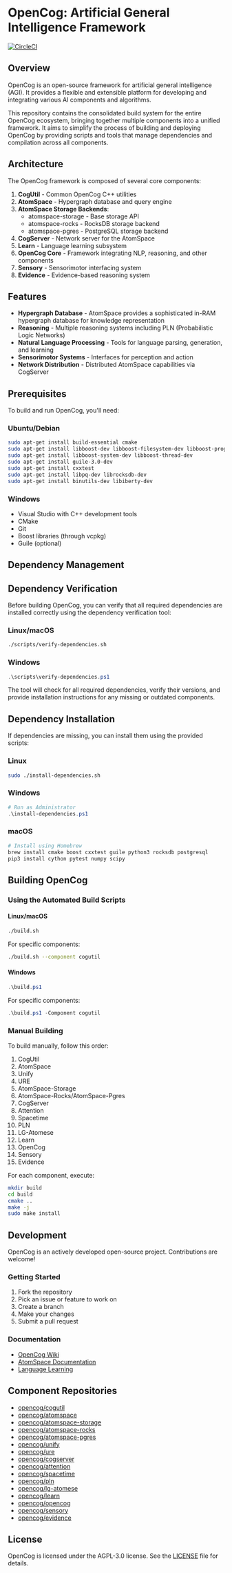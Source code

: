 # OpenCog: Artificial General Intelligence Framework

[![CircleCI](https://circleci.com/gh/opencog/opencog.svg?style=svg)](https://circleci.com/gh/opencog/opencog)

## Overview

OpenCog is an open-source framework for artificial general intelligence (AGI). It provides a flexible and extensible platform for developing and integrating various AI components and algorithms.

This repository contains the consolidated build system for the entire OpenCog ecosystem, bringing together multiple components into a unified framework. It aims to simplify the process of building and deploying OpenCog by providing scripts and tools that manage dependencies and compilation across all components.

## Architecture

The OpenCog framework is composed of several core components:

1. **CogUtil** - Common OpenCog C++ utilities
2. **AtomSpace** - Hypergraph database and query engine
3. **AtomSpace Storage Backends**:
   - atomspace-storage - Base storage API
   - atomspace-rocks - RocksDB storage backend
   - atomspace-pgres - PostgreSQL storage backend
4. **CogServer** - Network server for the AtomSpace
5. **Learn** - Language learning subsystem
6. **OpenCog Core** - Framework integrating NLP, reasoning, and other components
7. **Sensory** - Sensorimotor interfacing system
8. **Evidence** - Evidence-based reasoning system

## Features

- **Hypergraph Database** - AtomSpace provides a sophisticated in-RAM hypergraph database for knowledge representation
- **Reasoning** - Multiple reasoning systems including PLN (Probabilistic Logic Networks)
- **Natural Language Processing** - Tools for language parsing, generation, and learning
- **Sensorimotor Systems** - Interfaces for perception and action
- **Network Distribution** - Distributed AtomSpace capabilities via CogServer

## Prerequisites

To build and run OpenCog, you'll need:

### Ubuntu/Debian

```bash
sudo apt-get install build-essential cmake
sudo apt-get install libboost-dev libboost-filesystem-dev libboost-program-options-dev
sudo apt-get install libboost-system-dev libboost-thread-dev
sudo apt-get install guile-3.0-dev
sudo apt-get install cxxtest
sudo apt-get install libpq-dev librocksdb-dev
sudo apt-get install binutils-dev libiberty-dev
```

### Windows

- Visual Studio with C++ development tools
- CMake
- Git
- Boost libraries (through vcpkg)
- Guile (optional)

## Dependency Management

## Dependency Verification

Before building OpenCog, you can verify that all required dependencies are installed correctly using the dependency verification tool:

### Linux/macOS
```bash
./scripts/verify-dependencies.sh
```

### Windows
```powershell
.\scripts\verify-dependencies.ps1
```

The tool will check for all required dependencies, verify their versions, and provide installation instructions for any missing or outdated components.

## Dependency Installation

If dependencies are missing, you can install them using the provided scripts:

### Linux
```bash
sudo ./install-dependencies.sh
```

### Windows
```powershell
# Run as Administrator
.\install-dependencies.ps1
```

### macOS
```bash
# Install using Homebrew
brew install cmake boost cxxtest guile python3 rocksdb postgresql
pip3 install cython pytest numpy scipy
```

## Building OpenCog

### Using the Automated Build Scripts

#### Linux/macOS
```bash
./build.sh
```

For specific components:
```bash
./build.sh --component cogutil
```

#### Windows
```powershell
.\build.ps1
```

For specific components:
```powershell
.\build.ps1 -Component cogutil
```

### Manual Building

To build manually, follow this order:

1. CogUtil
2. AtomSpace
3. Unify
4. URE
5. AtomSpace-Storage
6. AtomSpace-Rocks/AtomSpace-Pgres
7. CogServer
8. Attention
9. Spacetime
10. PLN
11. LG-Atomese
12. Learn
13. OpenCog
14. Sensory
15. Evidence

For each component, execute:
```bash
mkdir build
cd build
cmake ..
make -j
sudo make install
```

## Development

OpenCog is an actively developed open-source project. Contributions are welcome!

### Getting Started

1. Fork the repository
2. Pick an issue or feature to work on
3. Create a branch
4. Make your changes
5. Submit a pull request

### Documentation

- [OpenCog Wiki](https://wiki.opencog.org)
- [AtomSpace Documentation](https://github.com/opencog/atomspace)
- [Language Learning](https://github.com/opencog/learn)

## Component Repositories

- [opencog/cogutil](https://github.com/opencog/cogutil)
- [opencog/atomspace](https://github.com/opencog/atomspace)
- [opencog/atomspace-storage](https://github.com/opencog/atomspace-storage)
- [opencog/atomspace-rocks](https://github.com/opencog/atomspace-rocks)
- [opencog/atomspace-pgres](https://github.com/opencog/atomspace-pgres)
- [opencog/unify](https://github.com/opencog/unify)
- [opencog/ure](https://github.com/opencog/ure)
- [opencog/cogserver](https://github.com/opencog/cogserver)
- [opencog/attention](https://github.com/opencog/attention)
- [opencog/spacetime](https://github.com/opencog/spacetime)
- [opencog/pln](https://github.com/opencog/pln)
- [opencog/lg-atomese](https://github.com/opencog/lg-atomese)
- [opencog/learn](https://github.com/opencog/learn)
- [opencog/opencog](https://github.com/opencog/opencog)
- [opencog/sensory](https://github.com/opencog/sensory)
- [opencog/evidence](https://github.com/opencog/evidence)

## License

OpenCog is licensed under the AGPL-3.0 license. See the [LICENSE](LICENSE) file for details.

